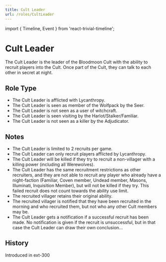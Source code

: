 ```yaml
---
title: Cult Leader
url: /roles/CultLeader
---
```


import { Timeline, Event } from 'react-trivial-timeline';

# Cult Leader

The Cult Leader is the leader of the Bloodmoon Cult with the ability to recruit players into the Cult. Once part of the Cult, they can talk to each other in secret at night.

## Role Type

- The Cult Leader is afflicted with Lycanthropy.
- The Cult Leader is seen as member of the Wolfpack by the Seer.
- The Cult Leader is not seen as a user of witchcraft.
- The Cult Leader is seen visiting by the Harlot/Stalker/Familiar.
- The Cult Leader is not seen as a killer by the Adjudicator.

## Notes

- The Cult Leader is limited to 2 recruits per game.
- The Cult Leader can only recruit players afflicted by Lycanthropy.
- The Cult Leader will be killed if they try to recruit a non-villager with a killing power (including all Werewolves).
- The Cult Leader has the same recruitment restrictions as other recruiters, and they are not able to recruit any player who already have a night-faction (Familiar, Coven member, Undead member, Masons, Illuminati, Inquisition Member), but will not be killed if they try. This failed recruit does not count towards the ability use limit.
- The recruited villager retains their original ability.
- The recruited villager is notified that they have been recruited in the morning and who recruited them, but not who any other Cult members may be.
- The Cult Leader gets a notification if a successful recruit has been made. No notification is given if the recruit is unsuccessful, but in that case the Cult Leader can draw their own conclusion...

## History

<Timeline lineColor="white">
  <Event interval="2019-01-01">Introduced in ext-300</Event>
</Timeline>

